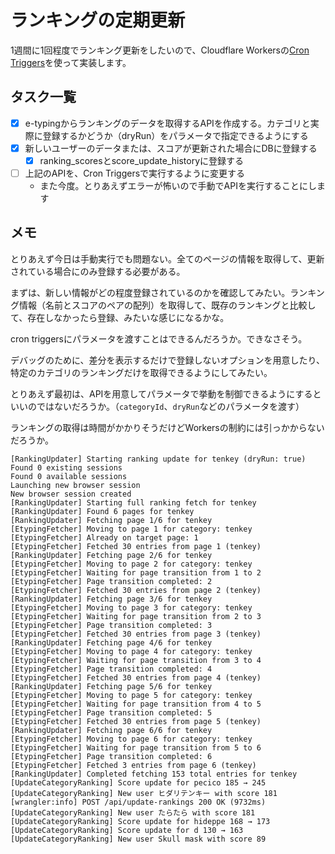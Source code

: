 # ランキングの定期更新

1週間に1回程度でランキング更新をしたいので、Cloudflare Workersの[Cron Triggers](https://developers.cloudflare.com/workers/configuration/cron-triggers/)を使って実装します。

## タスク一覧

- [x] e-typingからランキングのデータを取得するAPIを作成する。カテゴリと実際に登録するかどうか（dryRun）をパラメータで指定できるようにする
- [x] 新しいユーザーのデータまたは、スコアが更新された場合にDBに登録する
  - [x] ranking_scoresとscore_update_historyに登録する
- [ ] 上記のAPIを、Cron Triggersで実行するように変更する
  - また今度。とりあえずエラーが怖いので手動でAPIを実行することにします

## メモ

とりあえず今日は手動実行でも問題ない。全てのページの情報を取得して、更新されている場合にのみ登録する必要がある。

まずは、新しい情報がどの程度登録されているのかを確認してみたい。ランキング情報（名前とスコアのペアの配列）を取得して、既存のランキングと比較して、存在しなかったら登録、みたいな感じになるかな。

cron triggersにパラメータを渡すことはできるんだろうか。できなさそう。

デバッグのために、差分を表示するだけで登録しないオプションを用意したり、特定のカテゴリのランキングだけを取得できるようにしてみたい。

とりあえず最初は、APIを用意してパラメータで挙動を制御できるようにするといいのではないだろうか。（`categoryId`、`dryRun`などのパラメータを渡す）

ランキングの取得は時間がかかりそうだけどWorkersの制約には引っかからないだろうか。

```text
[RankingUpdater] Starting ranking update for tenkey (dryRun: true)
Found 0 existing sessions
Found 0 available sessions
Launching new browser session
New browser session created
[RankingUpdater] Starting full ranking fetch for tenkey
[RankingUpdater] Found 6 pages for tenkey
[RankingUpdater] Fetching page 1/6 for tenkey
[EtypingFetcher] Moving to page 1 for category: tenkey
[EtypingFetcher] Already on target page: 1
[EtypingFetcher] Fetched 30 entries from page 1 (tenkey)
[RankingUpdater] Fetching page 2/6 for tenkey
[EtypingFetcher] Moving to page 2 for category: tenkey
[EtypingFetcher] Waiting for page transition from 1 to 2
[EtypingFetcher] Page transition completed: 2
[EtypingFetcher] Fetched 30 entries from page 2 (tenkey)
[RankingUpdater] Fetching page 3/6 for tenkey
[EtypingFetcher] Moving to page 3 for category: tenkey
[EtypingFetcher] Waiting for page transition from 2 to 3
[EtypingFetcher] Page transition completed: 3
[EtypingFetcher] Fetched 30 entries from page 3 (tenkey)
[RankingUpdater] Fetching page 4/6 for tenkey
[EtypingFetcher] Moving to page 4 for category: tenkey
[EtypingFetcher] Waiting for page transition from 3 to 4
[EtypingFetcher] Page transition completed: 4
[EtypingFetcher] Fetched 30 entries from page 4 (tenkey)
[RankingUpdater] Fetching page 5/6 for tenkey
[EtypingFetcher] Moving to page 5 for category: tenkey
[EtypingFetcher] Waiting for page transition from 4 to 5
[EtypingFetcher] Page transition completed: 5
[EtypingFetcher] Fetched 30 entries from page 5 (tenkey)
[RankingUpdater] Fetching page 6/6 for tenkey
[EtypingFetcher] Moving to page 6 for category: tenkey
[EtypingFetcher] Waiting for page transition from 5 to 6
[EtypingFetcher] Page transition completed: 6
[EtypingFetcher] Fetched 3 entries from page 6 (tenkey)
[RankingUpdater] Completed fetching 153 total entries for tenkey
[UpdateCategoryRanking] Score update for pecico 185 → 245
[UpdateCategoryRanking] New user ヒダリテンキー with score 181
[wrangler:info] POST /api/update-rankings 200 OK (9732ms)
[UpdateCategoryRanking] New user たらたら with score 181
[UpdateCategoryRanking] Score update for hideppe 168 → 173
[UpdateCategoryRanking] Score update for d 130 → 163
[UpdateCategoryRanking] New user Skull mask with score 89
```
